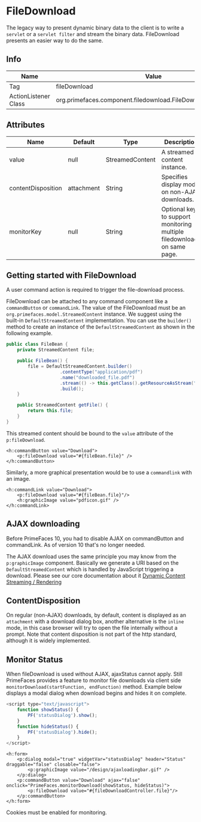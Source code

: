# FileDownload

The legacy way to present dynamic binary data to the client is to write a `servlet` or a `servlet filter` and
stream the binary data. FileDownload presents an easier way to do the same.

## Info

| Name | Value |
| --- | --- |
| Tag | fileDownload
| ActionListener Class | org.primefaces.component.filedownload.FileDownloadActionListener

## Attributes

| Name | Default | Type | Description |
| --- | --- | --- | --- |
| value | null | StreamedContent | A streamed content instance.
| contentDisposition | attachment | String | Specifies display mode on non-AJAX downloads.
| monitorKey | null | String | Optional key to support monitoring multiple filedownloads on same page.

## Getting started with FileDownload
A user command action is required to trigger the file-download process.

FileDownload can be attached to any command component like a `commandButton` or `commandLink`.
The value of the FileDownload must be an `org.primefaces.model.StreamedContent` instance.
We suggest using the built-in `DefaultStreamedContent` implementation.
You can use the `builder()` method to create an instance of the `DefaultStreamedContent` as shown in the following example.

```java
public class FileBean {
    private StreamedContent file;

    public FileBean() {
        file = DefaultStreamedContent.builder()
                    .contentType("application/pdf")
                    .name("downloaded_file.pdf")
                    .stream(() -> this.getClass().getResourceAsStream("yourfile.pdf"))
                    .build();
    }

    public StreamedContent getFile() {
        return this.file;
    }
}
```
This streamed content should be bound to the `value` attribute of the `p:fileDownload`.

```xhtml
<h:commandButton value="Download">
    <p:fileDownload value="#{fileBean.file}" />
</h:commandButton>
```

Similarly, a more graphical presentation would be to use a `commandlink` with an image.

```xhtml
<h:commandLink value="Download">
    <p:fileDownload value="#{fileBean.file}"/>
    <h:graphicImage value="pdficon.gif" />
</h:commandLink>
```

## AJAX downloading
Before PrimeFaces 10, you had to disable AJAX on commandButton and commandLink. As of version 10 that's no longer needed.

The AJAX download uses the same principle you may know from the `p:graphicImage` component. Basically we generate a URI
based on the `DefaultStreamedContent` which is handled by JavaScript triggering a download.
Please see our core documentation about it [Dynamic Content Streaming / Rendering](/core/dynamiccontent.md)

## ContentDisposition
On regular (non-AJAX) downloads, by default, content is displayed as an `attachment` with a download dialog box,
another alternative is the `inline` mode, in this case browser will try to open the file internally without a prompt.
Note that content disposition is not part of the http standard, although it is widely implemented.

## Monitor Status
When fileDownload is used without AJAX, ajaxStatus cannot apply. Still PrimeFaces provides a feature
to monitor file downloads via client side `monitorDownload(startFunction, endFunction)` method.
Example below displays a modal dialog when download begins and hides it on complete.

```js
<script type="text/javascript">
    function showStatus() {
        PF('statusDialog').show();
    }
    function hideStatus() {
        PF('statusDialog').hide();
    }
</script>
```

```xhtml
<h:form>
    <p:dialog modal="true" widgetVar="statusDialog" header="Status" draggable="false" closable="false">
        <p:graphicImage value="/design/ajaxloadingbar.gif" />
    </p:dialog>
    <p:commandButton value="Download" ajax="false" onclick="PrimeFaces.monitorDownload(showStatus, hideStatus)">
        <p:fileDownload value="#{fileDownloadController.file}"/>
    </p:commandButton>
</h:form>
```
Cookies must be enabled for monitoring.
